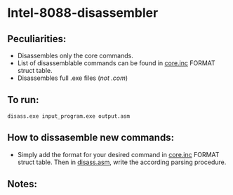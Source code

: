 # Intel-8088-disassembler

## Peculiarities:
* Disassembles only the core commands.
* List of disassemblable commands can be found in [core.inc](/core.inc) FORMAT struct table.
* Disassembles full .exe files (*not .com*)

## To run:
`disass.exe input_program.exe output.asm`

## How to dissasemble new commands:
* Simply add the format for your desired command in [core.inc](/core.inc) FORMAT struct table. Then in [disass.asm](/disass.asm), write the according parsing procedure.

## Notes: